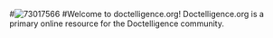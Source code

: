 #![73017566](https://user-images.githubusercontent.com/61595494/116869591-e9f81e80-ac08-11eb-8ecb-8889c1c9d463.png)
#Welcome to doctelligence.org!
Doctelligence.org is a primary online resource for the Doctelligence community.
